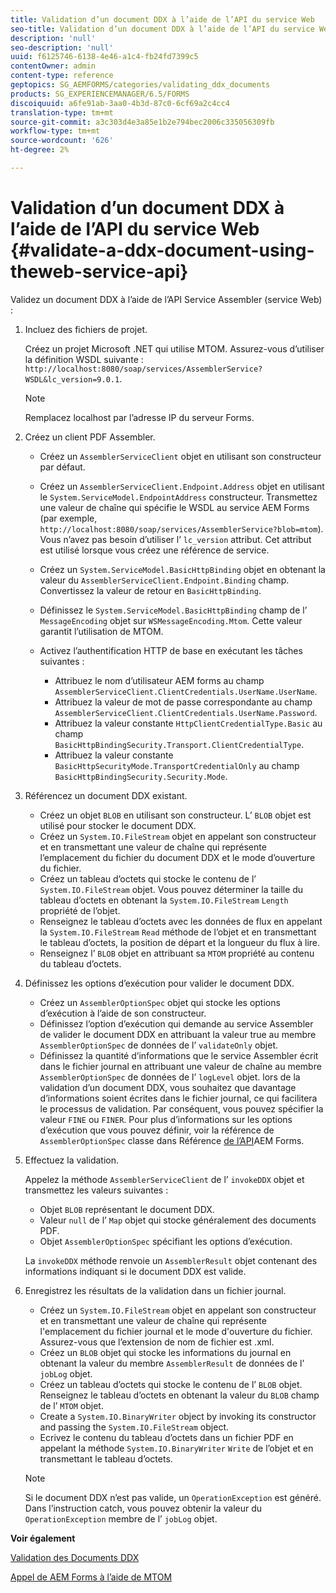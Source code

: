 ```yaml
---
title: Validation d’un document DDX à l’aide de l’API du service Web
seo-title: Validation d’un document DDX à l’aide de l’API du service Web
description: 'null'
seo-description: 'null'
uuid: f6125746-6138-4e46-a1c4-fb24fd7399c5
contentOwner: admin
content-type: reference
geptopics: SG_AEMFORMS/categories/validating_ddx_documents
products: SG_EXPERIENCEMANAGER/6.5/FORMS
discoiquuid: a6fe91ab-3aa0-4b3d-87c0-6cf69a2c4cc4
translation-type: tm+mt
source-git-commit: a3c303d4e3a85e1b2e794bec2006c335056309fb
workflow-type: tm+mt
source-wordcount: '626'
ht-degree: 2%

---
```



# Validation d’un document DDX à l’aide de l’API du service Web {#validate-a-ddx-document-using-theweb-service-api}

Validez un document DDX à l’aide de l’API Service Assembler (service Web) :

1. Incluez des fichiers de projet.

   Créez un projet Microsoft .NET qui utilise MTOM. Assurez-vous d’utiliser la définition WSDL suivante : `http://localhost:8080/soap/services/AssemblerService?WSDL&lc_version=9.0.1`.

   >[!NOTE]
   >
   >Remplacez localhost par l’adresse IP du serveur Forms.

1. Créez un client PDF Assembler.

   * Créez un `AssemblerServiceClient` objet en utilisant son constructeur par défaut.
   * Créez un `AssemblerServiceClient.Endpoint.Address` objet en utilisant le `System.ServiceModel.EndpointAddress` constructeur. Transmettez une valeur de chaîne qui spécifie le WSDL au service AEM Forms (par exemple, `http://localhost:8080/soap/services/AssemblerService?blob=mtom`). Vous n’avez pas besoin d’utiliser l’ `lc_version` attribut. Cet attribut est utilisé lorsque vous créez une référence de service.
   * Créez un `System.ServiceModel.BasicHttpBinding` objet en obtenant la valeur du `AssemblerServiceClient.Endpoint.Binding` champ. Convertissez la valeur de retour en `BasicHttpBinding`.
   * Définissez le `System.ServiceModel.BasicHttpBinding` champ de l’ `MessageEncoding` objet sur `WSMessageEncoding.Mtom`. Cette valeur garantit l’utilisation de MTOM.
   * Activez l’authentification HTTP de base en exécutant les tâches suivantes :

      * Attribuez le nom d’utilisateur AEM forms au champ `AssemblerServiceClient.ClientCredentials.UserName.UserName`.
      * Attribuez la valeur de mot de passe correspondante au champ `AssemblerServiceClient.ClientCredentials.UserName.Password`.
      * Attribuez la valeur constante `HttpClientCredentialType.Basic` au champ `BasicHttpBindingSecurity.Transport.ClientCredentialType`.
      * Attribuez la valeur constante `BasicHttpSecurityMode.TransportCredentialOnly` au champ `BasicHttpBindingSecurity.Security.Mode`.

1. Référencez un document DDX existant.

   * Créez un objet `BLOB` en utilisant son constructeur. L’ `BLOB` objet est utilisé pour stocker le document DDX.
   * Créez un `System.IO.FileStream` objet en appelant son constructeur et en transmettant une valeur de chaîne qui représente l’emplacement du fichier du document DDX et le mode d’ouverture du fichier.
   * Créez un tableau d’octets qui stocke le contenu de l’ `System.IO.FileStream` objet. Vous pouvez déterminer la taille du tableau d’octets en obtenant la `System.IO.FileStream` `Length` propriété de l’objet.
   * Renseignez le tableau d’octets avec les données de flux en appelant la `System.IO.FileStream` `Read` méthode de l’objet et en transmettant le tableau d’octets, la position de départ et la longueur du flux à lire.
   * Renseignez l’ `BLOB` objet en attribuant sa `MTOM` propriété au contenu du tableau d’octets.

1. Définissez les options d’exécution pour valider le document DDX.

   * Créez un `AssemblerOptionSpec` objet qui stocke les options d’exécution à l’aide de son constructeur.
   * Définissez l’option d’exécution qui demande au service Assembler de valider le document DDX en attribuant la valeur true au membre `AssemblerOptionSpec` de données de l’ `validateOnly` objet.
   * Définissez la quantité d’informations que le service Assembler écrit dans le fichier journal en attribuant une valeur de chaîne au membre `AssemblerOptionSpec` de données de l’ `logLevel` objet. lors de la validation d’un document DDX, vous souhaitez que davantage d’informations soient écrites dans le fichier journal, ce qui facilitera le processus de validation. Par conséquent, vous pouvez spécifier la valeur `FINE` ou `FINER`. Pour plus d’informations sur les options d’exécution que vous pouvez définir, voir la référence de `AssemblerOptionSpec` classe dans Référence [de l’API](https://www.adobe.com/go/learn_aemforms_javadocs_63_en)AEM Forms.

1. Effectuez la validation.

   Appelez la méthode `AssemblerServiceClient` de l’ `invokeDDX` objet et transmettez les valeurs suivantes :

   * Objet `BLOB` représentant le document DDX.
   * Valeur `null` de l’ `Map` objet qui stocke généralement des documents PDF.
   * Objet `AssemblerOptionSpec` spécifiant les options d’exécution.

   La `invokeDDX` méthode renvoie un `AssemblerResult` objet contenant des informations indiquant si le document DDX est valide.

1. Enregistrez les résultats de la validation dans un fichier journal.

   * Créez un `System.IO.FileStream` objet en appelant son constructeur et en transmettant une valeur de chaîne qui représente l&#39;emplacement du fichier journal et le mode d&#39;ouverture du fichier. Assurez-vous que l’extension de nom de fichier est .xml.
   * Créez un `BLOB` objet qui stocke les informations du journal en obtenant la valeur du membre `AssemblerResult` de données de l’ `jobLog` objet.
   * Créez un tableau d’octets qui stocke le contenu de l’ `BLOB` objet. Renseignez le tableau d’octets en obtenant la valeur du `BLOB` champ de l’ `MTOM` objet.
   * Create a `System.IO.BinaryWriter` object by invoking its constructor and passing the `System.IO.FileStream` object.
   * Ecrivez le contenu du tableau d’octets dans un fichier PDF en appelant la méthode `System.IO.BinaryWriter` `Write` de l’objet et en transmettant le tableau d’octets.

   >[!NOTE]
   >
   >Si le document DDX n’est pas valide, un `OperationException` est généré. Dans l’instruction catch, vous pouvez obtenir la valeur du `OperationException` membre de l’ `jobLog` objet.

**Voir également**

[Validation des Documents DDX](/help/forms/developing/validating-ddx-documents.md#validating-ddx-documents)

[Appel de AEM Forms à l’aide de MTOM](/help/forms/developing/invoking-aem-forms-using-web.md#invoking-aem-forms-using-mtom)
